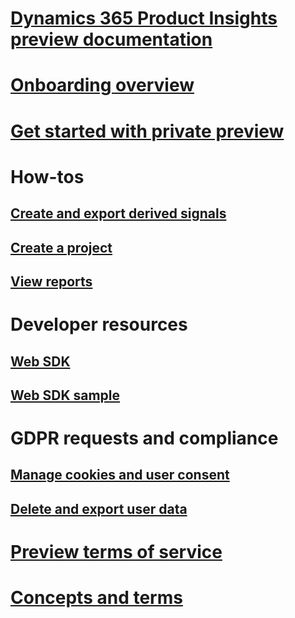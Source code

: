 # [Dynamics 365 Product Insights preview documentation](index.md)

# [Onboarding overview](onboarding-overview.md)

# [Get started with private preview](quickstart-product-insights.md)

# How-tos
## [Create and export derived signals](derived-signals.md)
## [Create a project](create-project.md)
## [View reports](reports.md)

# Developer resources
## [Web SDK](get-started-websdk.md)
## [Web SDK sample](websdk-sample.md)

# GDPR requests and compliance
## [Manage cookies and user consent](user-consent-storage.md)
## [Delete and export user data](delete-export-signal-data.md)

# [Preview terms of service](preview-terms-of-service.md)

# [Concepts and terms](concepts-terminology.md)
